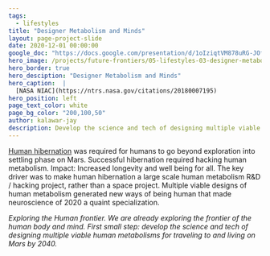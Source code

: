 ```yaml
---
tags:
  - lifestyles
title: "Designer Metabolism and Minds"
layout: page-project-slide
date: 2020-12-01 00:00:00
google_doc: "https://docs.google.com/presentation/d/1oIziqtVM878uRG-JOfrQNvGFsQWKP_S_W8cLkhQlXvA/edit#slide=id.ga2ecfa2280_1_0"
hero_image: /projects/future-frontiers/05-lifestyles-03-designer-metabolism-and-minds-01.jpg
hero_border: true
hero_desciption: "Designer Metabolism and Minds"
hero_caption:  |
  [NASA NIAC](https://ntrs.nasa.gov/citations/20180007195)
hero_position: left
page_text_color: white
page_bg_color: "200,100,50"
author: kalawar-jay
description: Develop the science and tech of designing multiple viable human metabolisms for traveling to and living on Mars by 2040.
---
```

[Human hibernation](https://link.springer.com/referenceworkentry/10.1007%2F978-3-319-09575-2_199-1) was required for humans to go beyond exploration into settling phase on Mars. Successful hibernation required hacking human metabolism. Impact: Increased longevity and well being for all. The key driver was to make human hibernation a large scale human metabolism R&D / hacking project, rather than a space project. Multiple viable designs of human metabolism generated new ways of being human that made neuroscience of 2020 a quaint specialization.

_Exploring the Human frontier. We are already exploring the frontier of the human body and mind. First small step: develop the science and tech of designing multiple viable human metabolisms for traveling to and living on Mars by 2040._

